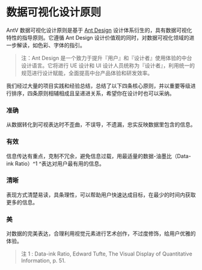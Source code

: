 <!--
index: 0
title: 设计原则
-->

# 数据可视化设计原则

AntV 数据可视化设计原则是基于 [Ant Design](https://ant.design/docs/spec/introduce-cn) 设计体系衍生的，具有数据可视化特性的指导原则。它遵循 Ant Design 设计价值观的同时，对数据可视化领域的进一步解读，如色彩、字体的指引。

> 注：Ant Design 是一个致力于提升『用户』和『设计者』使用体验的中台设计语言。它将进行 UE 设计和 UI 设计人员统称为『设计者』，利用统一的规范进行设计赋能，全面提高中台产品体验和研发效率。

  
我们经过大量的项目实践和经验总结，总结了以下四条核心原则，并以重要等级进行排序，四条原则相辅相成且呈递进关系，希望你在设计时也可以采纳。

### **准确**
从数据转化到可视表达时不歪曲，不误导，不遗漏，忠实反映数据里包含的信息。

### **有效**
信息传达有重点，克制不冗余，避免信息过载，用最适量的数据-油墨比（Data-ink Ratio）^1 ^表达对用户最有用的信息。

### **清晰**
表现方式清楚易读，具条理性，可以帮助用户快速达成目标，在最少的时间内获取更多的信息。

### **美**
对数据的完美表达，合理利用视觉元素进行艺术创作，不过度修饰，给用户优雅的体验。

> 注 1 : Data-ink Ratio, Edward Tufte, The Visual Display of Quantitative Information, p. 51.
